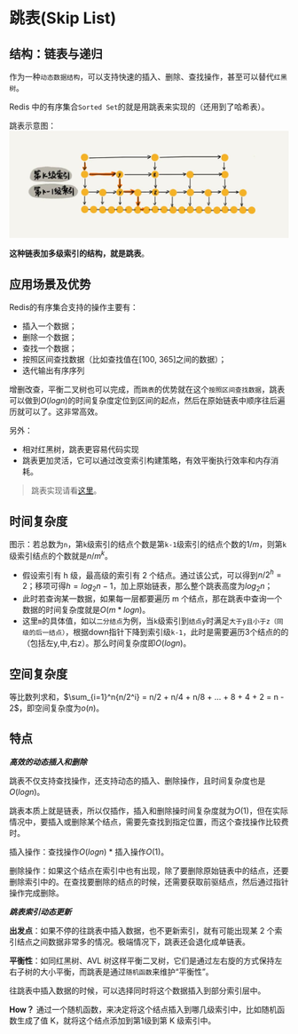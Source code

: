 # 跳表(Skip List)

## 结构：链表与递归

作为一种`动态数据结构`，可以支持快速的插入、删除、查找操作，甚至可以替代`红黑树`。

Redis 中的有序集合`Sorted Set`的就是用跳表来实现的（还用到了哈希表）。

跳表示意图：
![跳表示意图](../../.imgs/skip_list.jpg)

**这种链表加多级索引的结构，就是跳表**。

## 应用场景及优势

Redis的有序集合支持的操作主要有：

- 插入一个数据；
- 删除一个数据；
- 查找一个数据；
- 按照区间查找数据（比如查找值在[100, 365]之间的数据）；
- 迭代输出有序序列

增删改查，平衡二叉树也可以完成，而`跳表`的优势就在这个`按照区间查找数据`，跳表可以做到$O(logn)$的时间复杂度定位到区间的起点，然后在原始链表中顺序往后遍历就可以了。这非常高效。

另外：

- 相对红黑树，跳表更容易代码实现
- 跳表更加灵活，它可以通过改变索引构建策略，有效平衡执行效率和内存消耗。

> 跳表实现请看[这里](https://github.com/wangzheng0822/algo/blob/master/java/17_skiplist/SkipList.java)。

## 时间复杂度

图示：若总数为`n`，第`k`级索引的结点个数是第`k-1`级索引的结点个数的$1/m$，则第`k`级索引结点的个数就是$n/m^k$。

- 假设索引有 h 级，最高级的索引有 2 个结点。通过该公式，可以得到$n/2^h=2$；移项可得$h=log_2{n-1}$，加上原始链表，那么整个跳表高度为$log_2{n}$；
- 此时若查询某一数据，如果每一层都要遍历 m 个结点，那在跳表中查询一个数据的时间复杂度就是$O(m*logn)$。
- 这里`m`的具体值，如以`二分结点`为例，当`k`级索引到`结点y`时满足`大于y且小于z（同级的后一结点）`，根据down指针下降到索引级`k-1`，此时是需要遍历3个结点的的（包括左y,中,右z）。那么时间复杂度即$O(logn)$。

## 空间复杂度

等比数列求和，$\sum_{i=1}^n{n/2^i} = n/2 + n/4 + n/8 + ... + 8 + 4 + 2 = n - 2$，即空间复杂度为$o(n)$。

## 特点

***高效的动态插入和删除***

跳表不仅支持查找操作，还支持动态的插入、删除操作，且时间复杂度也是$O(logn)$。

跳表本质上就是链表，所以仅插作，插入和删除操时间复杂度就为$O(1)$，但在实际情况中，要插入或删除某个结点，需要先查找到指定位置，而这个查找操作比较费时。

插入操作：查找操作$O(logn)$ * 插入操作$O(1)$。

删除操作：如果这个结点在索引中也有出现，除了要删除原始链表中的结点，还要删除索引中的。在查找要删除的结点的时候，还需要获取前驱结点，然后通过指针操作完成删除。

***跳表索引动态更新***

**出发点**：如果不停的往跳表中插入数据，也不更新索引，就有可能出现某 2 个索引结点之间数据非常多的情况。极端情况下，跳表还会退化成单链表。

**平衡性**：如同红黑树、AVL 树这样平衡二叉树，它们是通过左右旋的方式保持左右子树的大小平衡，而跳表是通过`随机函数`来维护“平衡性”。

往跳表中插入数据的时候，可以选择同时将这个数据插入到部分索引层中。

**How？** 通过一个随机函数，来决定将这个结点插入到哪几级索引中，比如随机函数生成了值 K，就将这个结点添加到第1级到第 K 级索引中。
